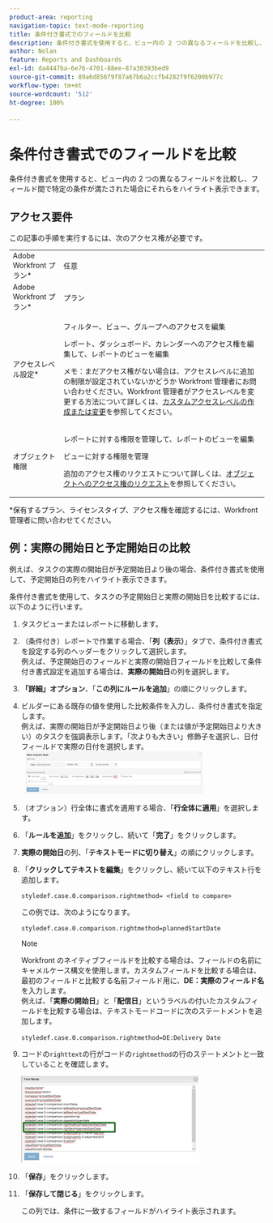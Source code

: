 ```yaml
---
product-area: reporting
navigation-topic: text-mode-reporting
title: 条件付き書式でのフィールドを比較
description: 条件付き書式を使用すると、ビュー内の 2 つの異なるフィールドを比較し、フィールド間で特定の条件が満たされた場合にそれらをハイライト表示できます。
author: Nolan
feature: Reports and Dashboards
exl-id: da4447ba-6e76-4701-88ee-87a30393bed9
source-git-commit: 89a6d856f9f87a67b6a2ccfb4282f9f6200b977c
workflow-type: tm+mt
source-wordcount: '512'
ht-degree: 100%

---
```


# 条件付き書式でのフィールドを比較

条件付き書式を使用すると、ビュー内の 2 つの異なるフィールドを比較し、フィールド間で特定の条件が満たされた場合にそれらをハイライト表示できます。

## アクセス要件

この記事の手順を実行するには、次のアクセス権が必要です。

<table style="table-layout:auto"> 
 <col> 
 <col> 
 <tbody> 
  <tr> 
   <td role="rowheader">Adobe Workfront プラン*</td> 
   <td> <p>任意</p> </td> 
  </tr> 
  <tr> 
   <td role="rowheader">Adobe Workfront プラン*</td> 
   <td> <p>プラン </p> </td> 
  </tr> 
  <tr> 
   <td role="rowheader">アクセスレベル設定*</td> 
   <td> <p>フィルター、ビュー、グループへのアクセスを編集</p> <p>レポート、ダッシュボード、カレンダーへのアクセス権を編集して、レポートのビューを編集</p> <p>メモ：まだアクセス権がない場合は、アクセスレベルに追加の制限が設定されていないかどうか Workfront 管理者にお問い合わせください。Workfront 管理者がアクセスレベルを変更する方法について詳しくは、<a href="../../../administration-and-setup/add-users/configure-and-grant-access/create-modify-access-levels.md" class="MCXref xref">カスタムアクセスレベルの作成または変更</a>を参照してください。</p> </td> 
  </tr> 
  <tr> 
   <td role="rowheader">オブジェクト権限</td> 
   <td> <p>レポートに対する権限を管理して、レポートのビューを編集</p> <p>ビューに対する権限を管理</p> <p>追加のアクセス権のリクエストについて詳しくは、<a href="../../../workfront-basics/grant-and-request-access-to-objects/request-access.md" class="MCXref xref">オブジェクトへのアクセス権のリクエスト</a>を参照してください。</p> </td> 
  </tr> 
 </tbody> 
</table>

&#42;保有するプラン、ライセンスタイプ、アクセス権を確認するには、Workfront 管理者に問い合わせてください。

## 例：実際の開始日と予定開始日の比較

例えば、タスクの実際の開始日が予定開始日より後の場合、条件付き書式を使用して、予定開始日の列をハイライト表示できます。

条件付き書式を使用して、タスクの予定開始日と実際の開始日を比較するには、以下のように行います。

1. タスクビューまたはレポートに移動します。
1. （条件付き）レポートで作業する場合、「**列（表示）**」タブで、条件付き書式を設定する列のヘッダーをクリックして選択します。\
   例えば、予定開始日のフィールドと実際の開始日フィールドを比較して条件付き書式設定を追加する場合は、**実際の開始日**&#x200B;の列を選択します。

1. **「詳細」オプション**、「**この列にルールを追加**」の順にクリックします。

1. ビルダーにある既存の値を使用した比較条件を入力し、条件付き書式を指定します。\
   例えば、実際の開始日が予定開始日より後（または値が予定開始日より大きい）のタスクを強調表示します。「次よりも大きい」修飾子を選択し、日付フィールドで実際の日付を選択します。\
     ![](assets/cond-format-1-350x84.png)

1. （オプション）行全体に書式を適用する場合、「**行全体に適用**」を選択します。
1. 「**ルールを追加**」をクリックし、続いて「**完了**」をクリックします。

1. **実際の開始日**&#x200B;の列、「**テキストモードに切り替え**」の順にクリックします。

1. 「**クリックしてテキストを編集**」をクリックし、続いて以下のテキスト行を追加します。

   ```
   styledef.case.0.comparison.rightmethod= <field to compare>
   ```

   この例では、次のようになります。

   ```
   styledef.case.0.comparison.rightmethod=plannedStartDate
   ```

   >[!NOTE]
   >
   >Workfront のネイティブフィールドを比較する場合は、フィールドの名前にキャメルケース構文を使用します。カスタムフィールドを比較する場合は、最初のフィールドと比較する名前フィールド用に、**DE：実際のフィールド名**&#x200B;を入力します。\
   >例えば、「**実際の開始日**」と「**配信日**」というラベルの付いたカスタムフィールドを比較する場合は、テキストモードコードに次のステートメントを追加します。
   >
   >`styledef.case.0.comparison.rightmethod=DE:Delivery Date`

1. コードの`righttext`の行がコードの`rightmethod`の行のステートメントと一致していることを確認します。

   ![](assets/cond-format-2-350x171.png)

1. 「**保存**」をクリックします。
1. 「**保存して閉じる**」をクリックします。

   この列では、条件に一致するフィールドがハイライト表示されます。
